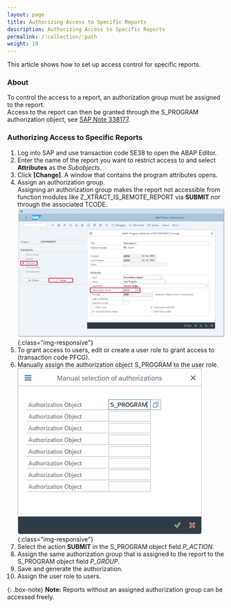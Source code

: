 ```yaml
---
layout: page
title: Authorizing Access to Specific Reports
description: Authorizing Access to Specific Reports
permalink: /:collection/:path
weight: 10
---
```


This article shows how to set up access control for specific reports.<br>

### About
To control the access to a report, an authorization group must be assigned to the report.<br>
Access to the report can then be granted through the S_PROGRAM authorization object, see [SAP Note 338177](https://launchpad.support.sap.com/#/notes/338177).

### Authorizing Access to Specific Reports

1. Log into SAP and use transaction code SE38 to open the ABAP Editor.
2. Enter the name of the report you want to restrict access to and select **Attributes** as the *Subobjects*.
3. Click **[Change]**. A window that contains the program attributes opens.
4. Assign an authorization group.<br>
Assigning an authorization group makes the report not accessible from function modules like Z_XTRACT_IS_REMOTE_REPORT via **SUBMIT** nor through the associated TCODE. <br>
![report-authorization](/img/contents/report-authorization.png){:class="img-responsive"}
5. To grant access to users, edit or create a user role to grant access to (transaction code PFCG).
6. Manually assign the authorization object S_PROGRAM to the user role.<br>
![report-manual-authorization-object](/img/contents/manual-authorization-object.png){:class="img-responsive"}
7. Select the action **SUBMIT** in the S_PROGRAM object field *P_ACTION*.
8. Assign the same authorization group that is assigned to the report to the S_PROGRAM object field *P_GROUP*. 
9. Save and generate the authorization.
10. Assign the user role to users.

{: .box-note}
**Note:** Reports without an assigned authorization group can be accessed freely.
